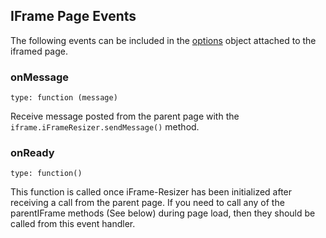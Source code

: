 ## IFrame Page Events

The following events can be included in the [options](options.md) object attached to the iframed page.

### onMessage

	type: function (message)

Receive message posted from the parent page with the `iframe.iFrameResizer.sendMessage()` method.

### onReady

    type: function()

This function is called once iFrame-Resizer has been initialized after receiving a call from the parent page. If you need to call any of the parentIFrame methods (See below) during page load, then they should be called from this event handler.
